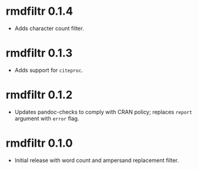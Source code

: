 # rmdfiltr 0.1.4

* Adds character count filter.

# rmdfiltr 0.1.3

* Adds support for `citeproc`.

# rmdfiltr 0.1.2

* Updates pandoc-checks to comply with CRAN policy; replaces `report` argument
  with `error` flag.

# rmdfiltr 0.1.0

* Initial release with word count and ampersand replacement filter.
